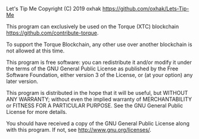 Let's Tip Me
Copyright (C) 2019 oxhak <https://github.com/oxhak/Lets-Tip-Me>

This program can exclusively be used on the Torque (XTC) blockchain <https://github.com/contribute-torque>.

To support the Torque Blockchain, any other use over another blockchain is not allowed at this time.

This program is free software: you can redistribute it and/or modify
it under the terms of the GNU General Public License as published by
the Free Software Foundation, either version 3 of the License, or
(at your option) any later version.

This program is distributed in the hope that it will be useful,
but WITHOUT ANY WARRANTY; without even the implied warranty of
MERCHANTABILITY or FITNESS FOR A PARTICULAR PURPOSE.  See the
GNU General Public License for more details.

You should have received a copy of the GNU General Public License
along with this program.  If not, see <http://www.gnu.org/licenses/>.
